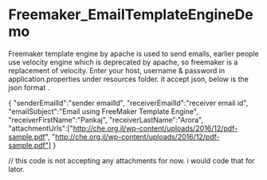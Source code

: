 # Freemaker_EmailTemplateEngineDemo
Freemaker template engine by apache is used to send emails, earlier people use velocity engine which is deprecated by apache, so freemaker is a replacement  of velocity.
Enter your host, username & password in application.properties under resources folder.
it accept json, below is the json format .

{
	"senderEmailId":"sender emailId",
	"receiverEmailId":"receiver email id",
	"emailSubject":"Email using FreeMaker Template Engine",
	"receiverFirstName":"Pankaj",
	"receiverLastName":"Arora",
	"attachmentUrls":["http://che.org.il/wp-content/uploads/2016/12/pdf-sample.pdf", "http://che.org.il/wp-content/uploads/2016/12/pdf-sample.pdf"]
}


// this code is not accepting any attachments for now. i would code that for lator.
